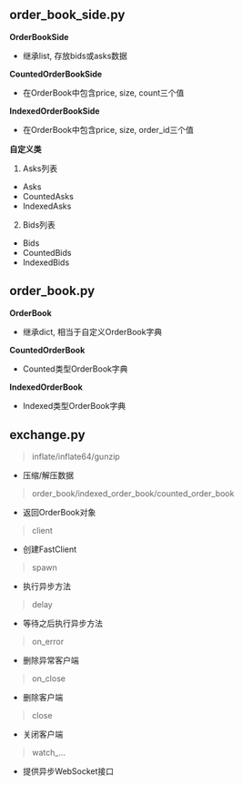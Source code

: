 ## order_book_side.py
**OrderBookSide**
- 继承list, 存放bids或asks数据

**CountedOrderBookSide**
- 在OrderBook中包含price, size, count三个值

**IndexedOrderBookSide**
- 在OrderBook中包含price, size, order_id三个值

**自定义类**
1. Asks列表
- Asks
- CountedAsks
- IndexedAsks
2. Bids列表
- Bids
- CountedBids
- IndexedBids

## order_book.py
**OrderBook**
- 继承dict, 相当于自定义OrderBook字典

**CountedOrderBook**
- Counted类型OrderBook字典

**IndexedOrderBook**
- Indexed类型OrderBook字典

## exchange.py

> inflate/inflate64/gunzip
- 压缩/解压数据
> order_book/indexed_order_book/counted_order_book
- 返回OrderBook对象
> client
- 创建FastClient
> spawn
- 执行异步方法
> delay
- 等待之后执行异步方法
> on_error
- 删除异常客户端
> on_close
- 删除客户端
> close
- 关闭客户端
> watch_...
- 提供异步WebSocket接口
